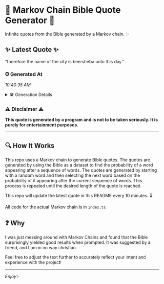 # 📖 Markov Chain Bible Quote Generator 📖

Infinite quotes from the Bible generated by a Markov chain. ✨

## ✨ Latest Quote ✨
"therefore the name of the city is beersheba unto this day."

### ⏰ Generated At
*10:40:35 AM*

<details>
    <summary>🛠️ Generation Details</summary>
    <p>
        <strong>🌱 Seed:</strong> therefore<br>
        <strong>🔄 Iterations:</strong> 10<br>
        <strong>📜 Context History:</strong><br>[ therefore ]: the<br>[ therefore, the ]: name<br>[ therefore, the, name ]: of<br>[ therefore, the, name, of ]: the<br>[ therefore, the, name, of, the ]: city<br>[ therefore, the, name, of, the, city ]: is<br>[ the, name, of, the, city, is ]: beersheba<br>[ name, of, the, city, is, beersheba ]: unto<br>[ of, the, city, is, beersheba, unto ]: this<br>[ the, city, is, beersheba, unto, this ]: day.<br>
    </p>
</details>

### ⚠️ Disclaimer ⚠️
**This quote is generated by a program and is not to be taken seriously. It is purely for entertainment purposes.**

---

## 🔍 How It Works

This repo uses a Markov chain to generate Bible quotes. The quotes are generated by using the Bible as a dataset to find the probability of a word appearing after a sequence of words. The quotes are generated by starting with a random word and then selecting the next word based on the probability of it appearing after the current sequence of words. This process is repeated until the desired length of the quote is reached.

This repo will update the latest quote in this README every 10 minutes. ⏳

All code for the actual Markov chain is in `index.ts`.

## ❓ Why

I was just messing around with Markov Chains and found that the Bible surprisingly yielded good results when prompted. 
It was suggested by a friend, and I am in no way christian.

Feel free to adjust the text further to accurately reflect your intent and experience with the project!

---

*Enjoy*✨
